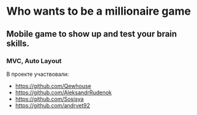# Who wants to be a millionaire game

## Mobile game to show up and test your brain skills.

### MVC, Auto Layout

В проекте участвовали:
- https://github.com/Qewhouse
- https://github.com/AleksandrRudenok
- https://github.com/Sosisya
- https://github.com/andrvet92
